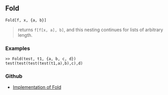 ## Fold

```
Fold[f, x, {a, b}]
```

>  returns `f[f[x, a], b]`, and this nesting continues for lists of arbitrary length. 

### Examples
 
```
>> Fold(test, t1, {a, b, c, d})
test(test(test(test(t1,a),b),c),d)
```

### Github

* [Implementation of Fold](https://github.com/axkr/symja_android_library/blob/master/symja_android_library/matheclipse-core/src/main/java/org/matheclipse/core/builtin/ListFunctions.java#L3047) 
